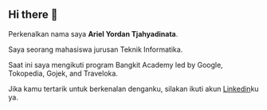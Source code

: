 ## Hi there 👋

Perkenalkan nama saya **Ariel Yordan Tjahyadinata**.<br>

Saya seorang mahasiswa jurusan Teknik Informatika.<br>

Saat ini saya mengikuti program Bangkit Academy led by Google, Tokopedia, Gojek, and Traveloka.<br>

Jika kamu tertarik untuk berkenalan denganku, silakan ikuti akun [Linkedin](https://www.linkedin.com/in/ariel-yordan/)ku ya.
